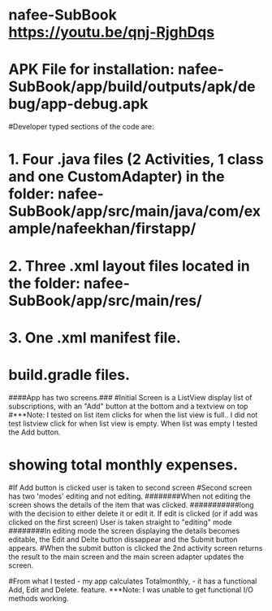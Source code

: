 # nafee-SubBook https://youtu.be/qnj-RjghDqs

# APK File for installation: nafee-SubBook/app/build/outputs/apk/debug/app-debug.apk
#Developer typed sections of the code are:
# 1. Four .java files (2 Activities, 1 class and one CustomAdapter) in the folder: nafee-SubBook/app/src/main/java/com/example/nafeekhan/firstapp/
# 2. Three .xml layout files located in the folder: nafee-SubBook/app/src/main/res/
# 3. One .xml manifest file.
# build.gradle files.



####App has two screens.###
#Initial Screen is a ListView display list of subscriptions, with an "Add" button at the bottom and a textview on top
#***Note: I tested on list item clicks for when the list view is full.. I did not test listview click for when list view is empty. When list was empty I tested the Add button.
# showing total monthly expenses.
#If Add button is clicked user is taken to second screen
#Second screen has two 'modes' editing and not editing.
########When not editing the screen shows the details of the item that was clicked.
###########long with the decision to either delete it or edit it. If edit is clicked (or if add was clicked on the first screen) User is taken straight to "editing" mode
########In editing mode the screen displaying the details becomes editable, the Edit and Delte button dissappear and the Submit button appears.
#When the submit button is clicked the 2nd activity screen returns the result to the main screen and the main screen adapter updates the screen.

#From what I tested - my app calculates Totalmonthly,
                    - it has a functional Add, Edit and Delete. feature.
***Note: I was unable to get functional I/O methods working.


                                              
